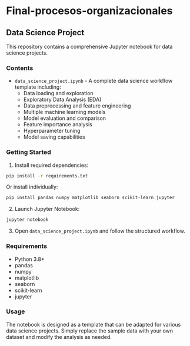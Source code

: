 # Final-procesos-organizacionales

## Data Science Project

This repository contains a comprehensive Jupyter notebook for data science projects.

### Contents

- `data_science_project.ipynb` - A complete data science workflow template including:
  - Data loading and exploration
  - Exploratory Data Analysis (EDA)
  - Data preprocessing and feature engineering
  - Multiple machine learning models
  - Model evaluation and comparison
  - Feature importance analysis
  - Hyperparameter tuning
  - Model saving capabilities

### Getting Started

1. Install required dependencies:
```bash
pip install -r requirements.txt
```

Or install individually:
```bash
pip install pandas numpy matplotlib seaborn scikit-learn jupyter
```

2. Launch Jupyter Notebook:
```bash
jupyter notebook
```

3. Open `data_science_project.ipynb` and follow the structured workflow.

### Requirements

- Python 3.8+
- pandas
- numpy
- matplotlib
- seaborn
- scikit-learn
- jupyter

### Usage

The notebook is designed as a template that can be adapted for various data science projects. Simply replace the sample data with your own dataset and modify the analysis as needed.